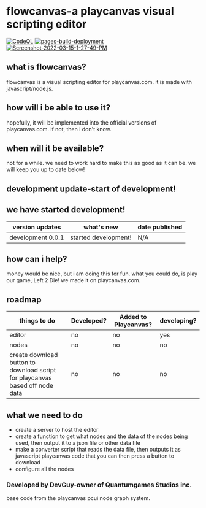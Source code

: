 # flowcanvas-a playcanvas visual scripting editor
[![CodeQL](https://github.com/Quantumgames-inc/flowcanvas-a-playcanvas-visual-scripting-editor/actions/workflows/codeql-analysis.yml/badge.svg)](https://github.com/Quantumgames-inc/flowcanvas-a-playcanvas-visual-scripting-editor/actions/workflows/codeql-analysis.yml)
[![pages-build-deployment](https://github.com/Quantumgames-inc/flowcanvas/actions/workflows/pages/pages-build-deployment/badge.svg)](https://github.com/Quantumgames-inc/flowcanvas/actions/workflows/pages/pages-build-deployment)
<a href="https://ibb.co/F60DDhH"><img src="https://i.ibb.co/mJXccRN/Screenshot-2022-03-15-1-27-49-PM.png" alt="Screenshot-2022-03-15-1-27-49-PM" border="0"></a>
## what is flowcanvas? ##
flowcanvas is a visual scripting editor for playcanvas.com. it is made with javascript/node.js.
## how will i be able to use it? ##
hopefully, it will be implemented into the official versions of playcanvas.com. if not, then i don't know.
## when will it be available? ##
not for a while. we need to work hard to make this as good as it can be. we will keep you up to date below! 
## development update-start of development! ##
we have started development! 
--
| version updates | what's new | date published |
| --- | --- | --- |
| development 0.0.1 | started development! | N/A
## how can i help? ##
money would be nice, but i am doing this for fun. what you could do, is play our game, Left 2 Die! we made it on playcanvas.com.
## roadmap ##
| things to do | Developed? | Added to Playcanvas? | developing? |
| --- | --- | ---| --- |
| editor | no | no | yes |
| nodes | no | no | no |
| create download button to download script for playcanvas based off node data | no| no| no|
## what we need to do ##
- create a server to host the editor
- create a function to get what nodes and the data of the nodes being used, then output it to a json file or other data file
- make a converter script that reads the data file, then outputs it as javascript playcanvas code that you can then press a button to download
- configure all the nodes

  
### Developed by DevGuy-owner of Quantumgames Studios inc.
base code from the playcanvas pcui node graph system.
